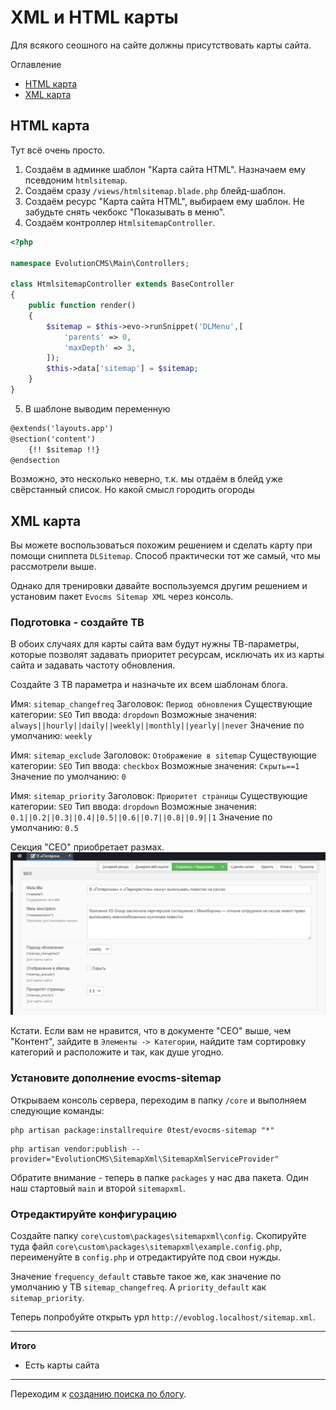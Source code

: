# XML и HTML карты

Для всякого сеошного на сайте должны присутствовать карты сайта.

Оглавление
* [HTML карта](#part1)
* [XML карта](#part1)



## HTML карта <a name="part1"></a>

Тут всё очень просто. 
1. Создаём в админке шаблон "Карта сайта HTML". Назначаем ему псевдоним `htmlsitemap`.
2. Создаём сразу `/views/htmlsitemap.blade.php` блейд-шаблон.
3. Создаём ресурс "Карта сайта HTML", выбираем ему шаблон. Не забудьте снять чекбокс "Показывать в меню".
4. Создаём контроллер `HtmlsitemapController`.
```php
<?php

namespace EvolutionCMS\Main\Controllers;

class HtmlsitemapController extends BaseController
{
    public function render()
    {
        $sitemap = $this->evo->runSnippet('DLMenu',[
            'parents' => 0,
            'maxDepth' => 3,
        ]);
        $this->data['sitemap'] = $sitemap;
    }
}
```
5. В шаблоне выводим переменную
```html
@extends('layouts.app')
@section('content')
    {!! $sitemap !!}
@endsection
```
Возможно, это несколько неверно, т.к. мы отдаём в блейд уже свёрстанный список. Но какой смысл городить огороды

## XML карта  <a name="part2"></a>

Вы можете воспользоваться похожим решением и сделать карту при помощи сниппета `DLSitemap`.
Способ практически тот же самый, что мы рассмотрели выше.

Однако для тренировки давайте воспользуемся другим решением и установим пакет `Evocms Sitemap XML` через консоль.

### Подготовка - создайте ТВ

В обоих случаях для карты сайта вам будут нужны ТВ-параметры, которые позволят задавать приоритет ресурсам, исключать их из карты сайта и задавать частоту обновления.

Создайте 3 ТВ параметра и назначьте их всем шаблонам блога.

Имя: `sitemap_changefreq`
Заголовок: `Период обновления`
Существующие категории: `SEO`
Тип ввода: `dropdown`
Возможные значения:
`always||hourly||daily||weekly||monthly||yearly||never`
Значение по умолчанию: `weekly`

Имя: `sitemap_exclude`
Заголовок: `Отображение в sitemap`
Существующие категории: `SEO`
Тип ввода: `checkbox`
Возможные значения: `Скрыть==1`
Значение по умолчанию: `0`

Имя: `sitemap_priority`
Заголовок: `Приоритет страницы`
Существующие категории: `SEO`
Тип ввода: `dropdown`
Возможные значения: `0.1||0.2||0.3||0.4||0.5||0.6||0.7||0.8||0.9||1`
Значение по умолчанию: `0.5`


Секция "СЕО" приобретает размах.
![tags](assets/images/s64.png)

Кстати. Если вам не нравится, что в документе "СЕО" выше, чем "Контент", зайдите в `Элементы -> Категории`, найдите там сортировку категорий и расположите и так, как душе угодно.

### Установите дополнение evocms-sitemap

Открываем консоль сервера, переходим в папку `/core` и выполняем следующие команды:

```shell
php artisan package:installrequire 0test/evocms-sitemap "*"
```

```shell
php artisan vendor:publish --provider="EvolutionCMS\SitemapXml\SitemapXmlServiceProvider"
```

Обратите внимание - теперь в папке `packages` у нас два пакета. Один наш стартовый `main` и второй `sitemapxml`.

### Отредактируйте конфигурацию

Создайте папку `core\custom\packages\sitemapxml\config`.
Скопируйте туда файл `core\custom\packages\sitemapxml\example.config.php`, переименуйте в `config.php` и отредактируйте под свои нужды.

Значение `frequency_default` ставьте такое же, как значение по умолчанию у ТВ `sitemap_changefreq`. А `priority_default` как `sitemap_priority`.

Теперь попробуйте открыть урл `http://evoblog.localhost/sitemap.xml`.

---
**Итого**
* Есть карты сайта
---

Переходим к [созданию поиска по блогу](/014_%D0%9F%D0%BE%D0%B8%D1%81%D0%BA%20%D0%BF%D0%BE%20%D0%B1%D0%BB%D0%BE%D0%B3%D1%83.md).